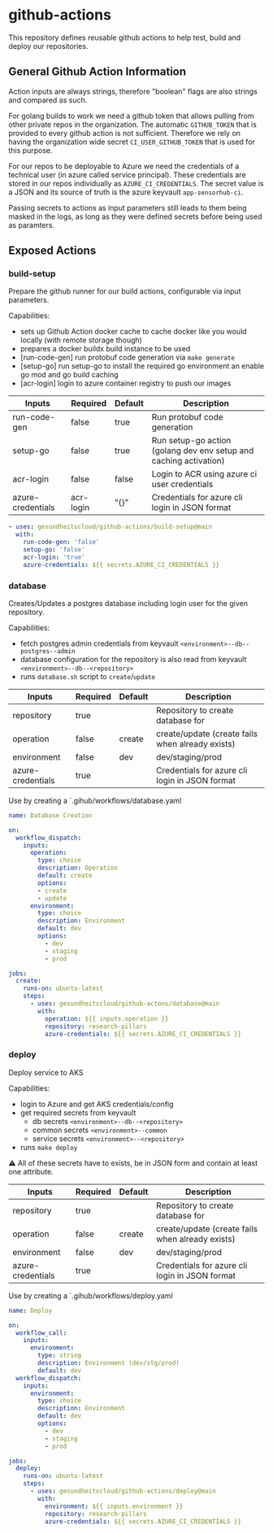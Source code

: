 # github-actions

This repository defines reusable github actions to help test, build and deploy our repositories.

## General Github Action Information

Action inputs are always strings, therefore "boolean" flags are also strings and compared as such.

For golang builds to work we need a github token that allows pulling from other private repos in the organization.
The automatic `GITHUB_TOKEN` that is provided to every github action is not sufficient.
Therefore we rely on having the organization wide secret `CI_USER_GITHUB_TOKEN` that is used for this purpose.

For our repos to be deployable to Azure we need the credentials of a technical user (in azure called service principal).
These credentials are stored in our repos individually as `AZURE_CI_CREDENTIALS`.
The secret value is a JSON and its source of truth is the azure keyvault `app-sensorhub-ci`.

Passing secrets to actions as input parameters still leads to them being masked in the logs, as long as they were defined secrets before being used as paramters.

## Exposed Actions

### build-setup

Prepare the github runner for our build actions, configurable via input parameters.

Capabilities:

- sets up Github Action docker cache to cache docker like you would locally (with remote storage though)
- prepares a docker buildx build instance to be used
- [run-code-gen] run protobuf code generation via `make generate`
- [setup-go] run setup-go to install the required go environment an enable go mod and go build caching
- [acr-login] login to azure container registry to push our images

| Inputs            | Required  | Default | Description                                                       |
| ----------------- | --------- | ------- | ----------------------------------------------------------------- |
| run-code-gen      | false     | true    | Run protobuf code generation                                      |
| setup-go          | false     | true    | Run setup-go action (golang dev env setup and caching activation) |
| acr-login         | false     | false   | Login to ACR using azure ci user credentials                      |
| azure-credentials | acr-login | "{}"    | Credentials for azure cli login in JSON format                    |

```YAML
- uses: gesundheitscloud/github-actions/build-setup@main
  with:
    run-code-gen: 'false'
    setup-go: 'false'
    acr-login: 'true'
    azure-credentials: ${{ secrets.AZURE_CI_CREDENTIALS }}
```

### database

Creates/Updates a postgres database including login user for the given repository.

Capabilities:

- fetch postgres admin credentials from keyvault `<environment>--db--postgres--admin`
- database configuration for the repository is also read from keyvault `<environment>--db--<repository>`
- runs `database.sh` script to `create`/`update`

| Inputs            | Required | Default | Description                                      |
| ----------------- | -------- | ------- | ------------------------------------------------ |
| repository        | true     |         | Repository to create database for                |
| operation         | false    | create  | create/update (create fails when already exists) |
| environment       | false    | dev     | dev/staging/prod                                 |
| azure-credentials | true     |         | Credentials for azure cli login in JSON format   |

Use by creating a `.gihub/workflows/database.yaml

```YAML
name: Database Creation

on:
  workflow_dispatch:
    inputs:
      operation:
        type: choice
        description: Operation
        default: create
        options:
        - create
        - update
      environment:
        type: choice
        description: Environment
        default: dev
        options:
          - dev
          - staging
          - prod

jobs:
  create:
    runs-on: ubuntu-latest
    steps:
      - uses: gesundheitscloud/github-actons/database@main
        with:
          operation: ${{ inputs.operation }}
          repository: research-pillars
          azure-credentials: ${{ secrets.AZURE_CI_CREDENTIALS }}
```

### deploy

Deploy service to AKS

Capabilities:

- login to Azure and get AKS credentials/config
- get required secrets from keyvault
    - db secrets `<environment>--db--<repository>`
    - common secrets `<environment>--common`
    - service secrets `<environment>--<repository>`
- runs `make deploy`

:warning: All of these secrets have to exists, be in JSON form and contain at least one attribute.

| Inputs            | Required | Default | Description                                      |
| ----------------- | -------- | ------- | ------------------------------------------------ |
| repository        | true     |         | Repository to create database for                |
| operation         | false    | create  | create/update (create fails when already exists) |
| environment       | false    | dev     | dev/staging/prod                                 |
| azure-credentials | true     |         | Credentials for azure cli login in JSON format   |

Use by creating a `.gihub/workflows/deploy.yaml

```YAML
name: Deploy

on:
  workflow_call:
    inputs:
      environment:
        type: string
        description: Environment (dev/stg/prod)
        default: dev
  workflow_dispatch:
    inputs:
      environment:
        type: choice
        description: Environment
        default: dev
        options:
          - dev
          - staging
          - prod

jobs:
  deploy:
    runs-on: ubuntu-latest
    steps:
      - uses: gesundheitscloud/github-actions/deploy@main
        with:
          environment: ${{ inputs.environment }}
          repository: research-pillars
          azure-credentials: ${{ secrets.AZURE_CI_CREDENTIALS }}
```
